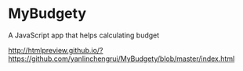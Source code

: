 # MyBudgety
A JavaScript app that helps calculating budget

http://htmlpreview.github.io/?https://github.com/yanlinchengrui/MyBudgety/blob/master/index.html
